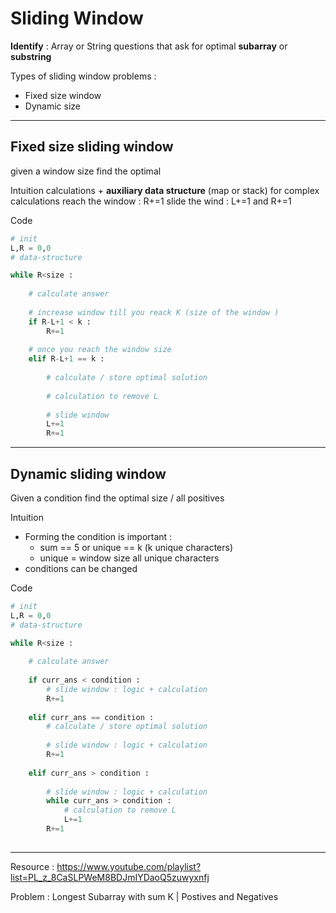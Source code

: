 # Sliding Window 

**Identify** : Array or String questions that ask for optimal **subarray** or **substring** 

Types of sliding window problems : 
- Fixed size window 
- Dynamic size

---
## Fixed size sliding window 

given a window size find the optimal 

Intuition 
calculations + **auxiliary data structure** (map or stack) for complex calculations
reach the window : R+=1
slide the wind : L+=1 and R+=1

Code 

```python 
# init
L,R = 0,0 
# data-structure

while R<size :
	
	# calculate answer
	
	# increase window till you reack K (size of the window )
	if R-L+1 < k :
		R+=1
	
	# once you reach the window size 
	elif R-L+1 == k :
		
		# calculate / store optimal solution
		
		# calculation to remove L
		
		# slide window 		
		L+=1
		R+=1
```

---
## Dynamic sliding window 

Given a condition find the optimal size / all positives 

Intuition 
- Forming the condition is important :
	- sum == 5 or unique == k (k unique characters)
	- unique = window size all unique characters 
- conditions can be changed 

Code 

```python
# init
L,R = 0,0 
# data-structure

while R<size :
	
	# calculate answer
	
	if curr_ans < condition :
		# slide window : logic + calculation 
		R+=1
	
	elif curr_ans == condition : 
		# calculate / store optimal solution
		
		# slide window : logic + calculation 
		R+=1 
	
	elif curr_ans > condition :
		
		# slide window : logic + calculation 
		while curr_ans > condition :
			# calculation to remove L
			L+=1
		R+=1 
		
```

---
Resource : 
https://www.youtube.com/playlist?list=PL_z_8CaSLPWeM8BDJmIYDaoQ5zuwyxnfj

Problem : 
Longest Subarray with sum K | Postives and Negatives

